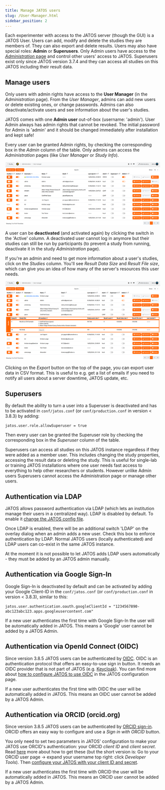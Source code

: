 ```yaml
---
title: Manage JATOS users
slug: /User-Manager.html
sidebar_position: 2
---
```


Each experimenter with access to the JATOS server (though the GUI) is a JATOS User. Users can add, modify and delete the studies they are members of. They can also export and delete results. Users may also have special roles: **Admin** or **Superusers**. Only Admin users have access to the [_Administration_ page](Administration.html) and control other users' access to JATOS. Superusers exist only since JATOS version 3.7.4 and they can access all studies on this JATOS including their result data. 


## Manage users

Only users with admin rights have access to the **User Manager** (in the _Administration_ page). From the _User Manager_, admins can add new users or delete existing ones, or change passwords. Admins can also deactivate/activate users and see information about the user's studies.

JATOS comes with one **Admin user** out-of-box (username: 'admin'). User Admin always has admin rights that cannot be revoked. The initial password for Admin is 'admin' and it should be changed immediately after installation and kept safe!

Every user can be granted Admin rights, by checking the corresponding box in the _Admin_ column of the table. Only admins can access the _Administration_ pages (like _User Manager_ or _Study Info_).

![User manager screenshot](/img/v39x/user_manager_3.png)

A user can be **deactivated** (and activated again) by clicking the switch in the 'Active' column. A deactivated user cannot log in anymore but their studies can still be run by participants (to prevent a study from running, deactivate it in the study _Administration_ page).

If you're an admin and need to get more information about a user's studies, click on the _Studies_ column. You'll see _Result Data Size_ and _Result File size_, which can give you an idea of how many of the server's resources this user needs.

![User manager screenshot](/img/v39x/user_manager_4.png)

Clicking on the _Export_ button on the top of the page, you can export user data in CSV format. This is useful to e.g. get a list of emails if you need to notify all users about a server downtime, JATOS update, etc.   


## Superusers

By default the ability to turn a user into a Superuser is deactivated and has to be activated in `conf/jatos.conf` (or `conf/production.conf` in version < 3.8.3) by adding:

```
jatos.user.role.allowSuperuser = true
```

Then every user can be granted the Superuser role by checking the corresponding box in the _Superuser_ column of the table.

Superusers can access all studies on this JATOS instance regardless if they were added as a member user. This includes changing the study properties, accessing the result data or deleting the study. This is useful for single-lab or training JATOS installations where one user needs fast access to everything to help other researchers or students. However unlike Admin users Superusers cannot access the Administration page or manage other users.


## Authentication via LDAP

JATOS allows password authentication via LDAP (which lets an institution manage their users in a centralized way). LDAP is disabled by default. To enable it [change the JATOS config file](JATOS_Configuration.html#ldap-authentication). 

Once LDAP is enabled, there will be an additional switch 'LDAP' on the overlay dialog when an admin adds a new user. Check this box to enforce authentication by LDAP. Normal JATOS users (locally authenticated) and LDAP users can co-exist in the same JATOS instance.

At the moment it is not possible to let JATOS adds LDAP users automatically - they must be added by an JATOS admin manually.


## Authentication via Google Sign-In

Google Sign-In is deactivated by default and can be activated by adding your Google Client-ID in the `conf/jatos.conf` (or `conf/production.conf` in version < 3.8.3), similar to this:

```
jatos.user.authentication.oauth.googleClientId = "1234567890-abc123abc123.apps.googleusercontent.com"
```

If a new user authenticates the first time with Google Sign-In the user will be automatically added in JATOS. This means a 'Google' user cannot be added by a JATOS Admin.


## Authentication via OpenId Connect (OIDC)

Since version 3.8.5 JATOS users can be authenticated by [OIDC](https://openid.net/developers/how-connect-works/). OIDC is an authentication protocol that offers an easy-to-use sign in button. It needs an OIDC provider that is not part of JATOS (e.g. [Keycloak](https://www.keycloak.org/)). You can find more about [how to configure JATOS to use OIDC](/JATOS_Configuration.html#openid-connect-oidc) in the JATOS configuration page.

If a new user authenticates the first time with OIDC the user will be automatically added in JATOS. This means an OIDC user cannot be added by a JATOS Admin.


## Authentication via ORCID (orcid.org)

Since version 3.8.5 JATOS users can be authenticated by [ORCID sign-in](https://info.orcid.org/documentation/features/public-api/orcid-as-a-sign-in-option-to-your-system/). ORCID offers an easy way to configure and use a _Sign in with ORCID_ button.

You only need to set two parameters in JATOS' configuration to make your JATOS use ORCID's authentication: your ORCID _client ID_ and _client secret_. Read [here](https://info.orcid.org/documentation/integration-guide/registering-a-public-api-client/) more about how to get these (but the short version is: Go to your ORCID user page -> expand your username top right: click _Developer Tools_). Then [configure your JATOS with your client ID and secret](/JATOS_Configuration.html#orcid-orcidorg-authentication).

If a new user authenticates the first time with ORCID the user will be automatically added in JATOS. This means an ORCID user cannot be added by a JATOS Admin.